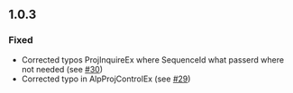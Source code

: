 

## 1.0.3


### Fixed
- Corrected typos ProjInquireEx where SequenceId what passerd where not needed (see [#30](https://github.com/wavefrontshaping/ALP4lib/issues/30))
- Corrected typo in AlpProjControlEx (see [#29](https://github.com/wavefrontshaping/ALP4lib/issues/29))